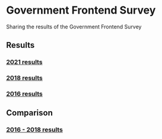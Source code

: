 # Government Frontend Survey

Sharing the results of the Government Frontend Survey

## Results

### [2021 results](./results-2021.md)

### [2018 results](./results-2018.md)

### [2016 results](./results-2016.md)

## Comparison

### [2016 - 2018 results](./comparison-2016-2018.md)
